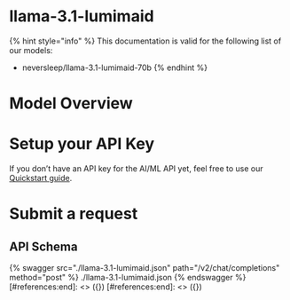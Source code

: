 [#references:start]: <> ({ "template": "openapi" })
[#references:start]: <> ({ "template": "openapi" })
# llama-3.1-lumimaid

{% hint style="info" %}
This documentation is valid for the following list of our models:
* neversleep/llama-3.1-lumimaid-70b
{% endhint %}

# Model Overview


# Setup your API Key
If you don’t have an API key for the AI/ML API yet, feel free to use our [Quickstart guide](https://docs.aimlapi.com/quickstart/setting-up).

# Submit a request
## API Schema
{% swagger src="./llama-3.1-lumimaid.json" path="/v2/chat/completions" method="post" %}
./llama-3.1-lumimaid.json
{% endswagger %}
[#references:end]: <> ({})
[#references:end]: <> ({})